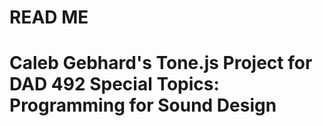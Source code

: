 # READ ME

# Caleb Gebhard's Tone.js Project for DAD 492 Special Topics: Programming for Sound Design
